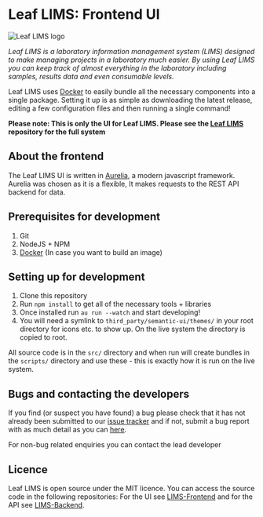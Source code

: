 # Leaf LIMS: Frontend UI

![Leaf LIMS logo](https://leaflims.github.io/img/logo.svg)

_Leaf LIMS is a laboratory information management system (LIMS) designed to make managing projects
in a laboratory much easier. By using Leaf LIMS you can keep track of almost everything in the
laboratory including samples, results data and even consumable levels._

Leaf LIMS uses [Docker](https://docker.com) to easily bundle all the necessary components into a single package. Setting it up is as simple as downloading the latest release, editing a few configuration files and then running a single command!

**Please note: This is only the UI for Leaf LIMS. Please see the [Leaf LIMS](https://github.com/LeafLIMS/LeafLIMS) repository for the full system**

## About the frontend

The Leaf LIMS UI is written in [Aurelia](https://http://aurelia.io), a modern javascript framework. Aurelia was chosen as it is a flexible,  It makes requests to the REST API backend for data.

## Prerequisites for development

1. Git
2. NodeJS + NPM
3. [Docker](https://www.docker.com/get-docker) (In case you want to build an image)

## Setting up for development

1. Clone this repository
2. Run `npm install` to get all of the necessary tools + libraries
3. Once installed run `au run --watch` and start developing!
4. You will need a symlink to `third_party/semantic-ui/themes/` in your root directory for icons etc. to show up. On the live system the directory is copied to root.

All source code is in the `src/` directory and when run will create bundles in the `scripts/` directory and use these - this is exactly how it is run on the live system.

## Bugs and contacting the developers

If you find (or suspect you have found) a bug please check that it has not already been submitted to our [issue tracker](https://github.com/LeafLIMS/LeafLIMS/issues) and if not, submit a bug report with as much detail as you can [here](https://github.com/LeafLIMS/LeafLIMS/issues).

For non-bug related enquiries you can contact the lead developer 


## Licence

Leaf LIMS is open source under the MIT licence. You can access the source code in the following repositories: For the UI see [LIMS-Frontend](https://github.com/LeafLIMS/LIMS-Frontend) and for the API see [LIMS-Backend](https://github.com/LeafLIMS/LIMS-Backend).
